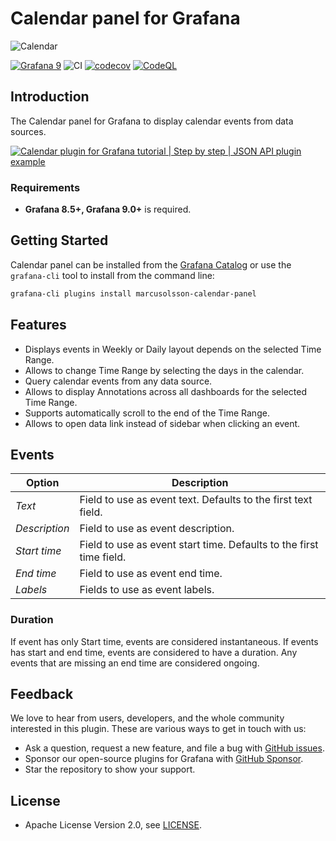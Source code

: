 # Calendar panel for Grafana

![Calendar](https://github.com/VolkovLabs/volkovlabs-calendar-panel/raw/main/src/img/screenshot.png)

[![Grafana 9](https://img.shields.io/badge/Grafana-9.3.1-orange)](https://www.grafana.com)
![CI](https://github.com/volkovlabs/volkovlabs-calendar-panel/workflows/CI/badge.svg)
[![codecov](https://codecov.io/gh/VolkovLabs/volkovlabs-calendar-panel/branch/main/graph/badge.svg?token=0m6f0ktUar)](https://codecov.io/gh/VolkovLabs/volkovlabs-calendar-panel)
[![CodeQL](https://github.com/VolkovLabs/volkovlabs-calendar-panel/actions/workflows/codeql-analysis.yml/badge.svg)](https://github.com/VolkovLabs/volkovlabs-calendar-panel/actions/workflows/codeql-analysis.yml)

## Introduction

The Calendar panel for Grafana to display calendar events from data sources.

[![Calendar plugin for Grafana tutorial | Step by step | JSON API plugin example](https://raw.githubusercontent.com/volkovlabs/volkovlabs-calendar-panel/main/img/video.png)](https://youtu.be/iPJ122x0oos)

### Requirements

- **Grafana 8.5+, Grafana 9.0+** is required.

## Getting Started

Calendar panel can be installed from the [Grafana Catalog](https://grafana.com/grafana/plugins/marcusolsson-calendar-panel/) or use the `grafana-cli` tool to install from the command line:

```bash
grafana-cli plugins install marcusolsson-calendar-panel
```

## Features

- Displays events in Weekly or Daily layout depends on the selected Time Range.
- Allows to change Time Range by selecting the days in the calendar.
- Query calendar events from any data source.
- Allows to display Annotations across all dashboards for the selected Time Range.
- Supports automatically scroll to the end of the Time Range.
- Allows to open data link instead of sidebar when clicking an event.

## Events

| Option        | Description                                                         |
| ------------- | ------------------------------------------------------------------- |
| _Text_        | Field to use as event text. Defaults to the first text field.       |
| _Description_ | Field to use as event description.                                  |
| _Start time_  | Field to use as event start time. Defaults to the first time field. |
| _End time_    | Field to use as event end time.                                     |
| _Labels_      | Fields to use as event labels.                                      |

### Duration

If event has only Start time, events are considered instantaneous.
If events has start and end time, events are considered to have a duration.
Any events that are missing an end time are considered ongoing.

## Feedback

We love to hear from users, developers, and the whole community interested in this plugin. These are various ways to get in touch with us:

- Ask a question, request a new feature, and file a bug with [GitHub issues](https://github.com/volkovlabs/volkovlabs-calendar-panel/issues/new/choose).
- Sponsor our open-source plugins for Grafana with [GitHub Sponsor](https://github.com/sponsors/VolkovLabs).
- Star the repository to show your support.

## License

- Apache License Version 2.0, see [LICENSE](https://github.com/volkovlabs/volkovlabs-calendar-panel/blob/main/LICENSE).
